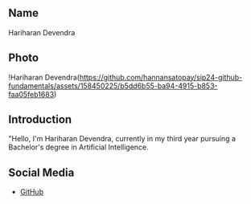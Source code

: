 ## Name
Hariharan Devendra

## Photo
!Hariharan Devendra(https://github.com/hannansatopay/sip24-github-fundamentals/assets/158450225/b5dd6b55-ba94-4915-b853-faa05feb1683)


## Introduction
"Hello, I'm Hariharan Devendra, currently in my third year pursuing a Bachelor's degree in Artificial Intelligence. 

## Social Media
- [GitHub](https://github.com/hariharan2504)
